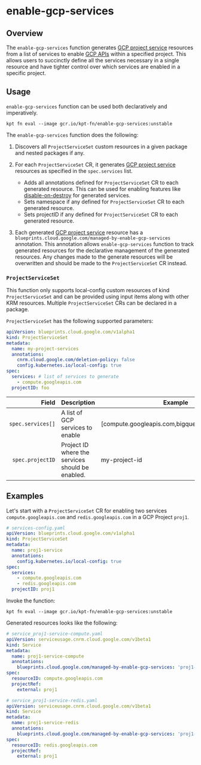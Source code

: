 # enable-gcp-services

## Overview

<!--mdtogo:Short-->

The `enable-gcp-services` function generates [GCP project service](https://cloud.google.com/config-connector/docs/reference/resource-docs/serviceusage/service)
resources from a list of services to enable [GCP APIs](https://cloud.google.com/apis) within a specified project. This allows users to succinctly define all
the services necessary in a single resource and have tighter control over which services are enabled in a specific project.

<!--mdtogo-->

<!--mdtogo:Long-->

## Usage

`enable-gcp-services` function can be used both declaratively and imperatively.

```shell
kpt fn eval --image gcr.io/kpt-fn/enable-gcp-services:unstable
```

The `enable-gcp-services` function does the following:

1. Discovers all `ProjectServiceSet` custom resources in a given package and nested packages if any.

1. For each `ProjectServiceSet` CR, it generates [GCP project service](https://cloud.google.com/config-connector/docs/reference/resource-docs/serviceusage/service) resources as specified in the `spec.services` list.
    * Adds all annotations defined for `ProjectServiceSet` CR to each generated resource. This can be used for enabling features like
[disable-on-destroy](https://cloud.google.com/config-connector/docs/reference/resource-docs/serviceusage/service#custom_resource_definition_properties) for generated services.
    * Sets namespace if any defined for `ProjectServiceSet` CR to each generated resource.
    * Sets projectID if any defined for `ProjectServiceSet` CR to each generated resource.
1. Each generated [GCP project service](https://cloud.google.com/config-connector/docs/reference/resource-docs/serviceusage/service) resource
has a `blueprints.cloud.google.com/managed-by-enable-gcp-services` annotation. This annotation allows `enable-gcp-services` function to
track generated resources for the declarative management of the generated resources. Any changes made to the generate resources will be overwritten and should be made to the `ProjectServiceSet` CR instead.

### `ProjectServiceSet`

This function only supports local-config custom resources of kind `ProjectServiceSet` and can be provided using input items along with other KRM resources. Multiple `ProjectServiceSet` CRs can be declared in a package.

`ProjectServiceSet` has the following supported parameters:

```yaml
apiVersion: blueprints.cloud.google.com/v1alpha1
kind: ProjectServiceSet
metadata:
  name: my-project-services
  annotations:
    cnrm.cloud.google.com/deletion-policy: false
    config.kubernetes.io/local-config: true
spec:
  services: # list of services to generate
    - compute.googleapis.com
  projectID: foo
```

| Field        |  Description | Example | Required
| -----------: |  ----------- | ----------- | -----------
`spec.services[]`    | A list of GCP services to enable | [compute.googleapis.com,bigquery.googleapis.com] | yes
`spec.projectID`   | Project ID where the services should be enabled. | my-project-id | no

<!--mdtogo-->

## Examples

<!--mdtogo:Examples-->

Let's start with a `ProjectServiceSet` CR for enabling two services `compute.googleapis.com` and `redis.googleapis.com` in a GCP Project `proj1`.

```yaml
# services-config.yaml
apiVersion: blueprints.cloud.google.com/v1alpha1
kind: ProjectServiceSet
metadata:
  name: proj1-service
  annotations:
    config.kubernetes.io/local-config: true
spec:
  services:
    - compute.googleapis.com
    - redis.googleapis.com
  projectID: proj1
```

Invoke the function:

```shell
kpt fn eval --image gcr.io/kpt-fn/enable-gcp-services:unstable
```

Generated resources looks like the following:

```yaml
# service_proj1-service-compute.yaml
apiVersion: serviceusage.cnrm.cloud.google.com/v1beta1
kind: Service
metadata:
  name: proj1-service-compute
  annotations:
    blueprints.cloud.google.com/managed-by-enable-gcp-services: 'proj1-service'
spec:
  resourceID: compute.googleapis.com
  projectRef:
    external: proj1
```

```yaml
# service_proj1-service-redis.yaml
apiVersion: serviceusage.cnrm.cloud.google.com/v1beta1
kind: Service
metadata:
  name: proj1-service-redis
  annotations:
    blueprints.cloud.google.com/managed-by-enable-gcp-services: 'proj1-service'
spec:
  resourceID: redis.googleapis.com
  projectRef:
    external: proj1
```

<!--mdtogo-->